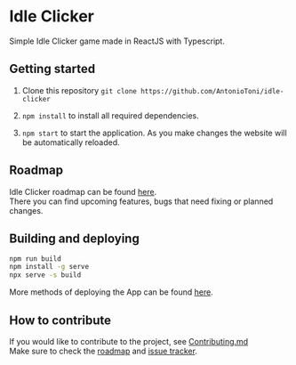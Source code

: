 # Idle Clicker

Simple Idle Clicker game made in ReactJS with Typescript.

## Getting started

1. Clone this repository `git clone https://github.com/AntonioToni/idle-clicker`

2. `npm install` to install all required dependencies.

3. `npm start` to start the application. As you make changes the website will be automatically reloaded.

## Roadmap

Idle Clicker roadmap can be found <a href="https://github.com/users/AntonioToni/projects/2">here<a/>.\
There you can find upcoming features, bugs that need fixing or planned changes.

## Building and deploying

```cmd
npm run build
npm install -g serve
npx serve -s build
```
More methods of deploying the App can be found <a href="https://create-react-app.dev/docs/deployment/">here<a/>.

## How to contribute

If you would like to contribute to the project, see <a href="https://github.com/AntonioToni/idle-clicker/blob/master/.github/contributing.md">Contributing.md</a>\
Make sure to check the <a href="https://github.com/users/AntonioToni/projects/2">roadmap<a/> and <a href="https://github.com/AntonioToni/idle-clicker/issues"> issue tracker</a>.
